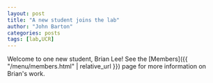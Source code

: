 ```yaml
---
layout: post
title: "A new student joins the lab"
author: "John Barton"
categories: posts
tags: [lab,UCR]
---
```


Welcome to one new student, Brian Lee! See the [Members]({{ "/menu/members.html" | relative_url }}) page for more information on Brian's work.
